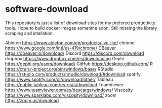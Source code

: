 # software-download
This repository is just a list of download sites for my prefered productivity tools. Hope to build docker images sometime soon. Still missing the library scraping and intallation.


Ableton	    https://www.ableton.com/en/products/live-lite/
chrome	    https://www.google.com/intl/es-419/chrome/
DBeaver	    https://dbeaver.io/download/
Discord   	https://discord.com/download
dropbox 	  https://www.dropbox.com/es/downloading
Gephi	      https://gephi.org/users/download/
GitHub	    https://desktop.github.com/
R	          https://cran.r-project.org/bin/windows/base/
RStudio 	  https://rstudio.com/products/rstudio/download/#download
spotify	    https://www.spotify.com/cl/download/other/
Tableau	    https://public.tableau.com/es-es/s/download
TeamViewer	https://www.teamviewer.com/es/descarga/windows/
Viscosity 	https://www.sparklabs.com/viscosity/download/
zoom	      https://zoom.us/download
